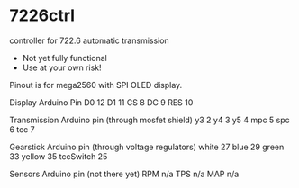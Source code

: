 # 7226ctrl
controller for 722.6 automatic transmission

- Not yet fully functional
- Use at your own risk!

Pinout is for mega2560 with SPI OLED display.

Display	Arduino Pin
D0	12
D1	11
CS	8
DC	9
RES	10

Transmission  Arduino pin (through mosfet shield)
y3	2
y4	3
y5	4
mpc	5
spc	6
tcc	7

Gearstick	Arduino pin (through voltage regulators)
white	27
blue	29
green	33
yellow  35
tccSwitch	25


Sensors	Arduino pin (not there yet)
RPM	n/a
TPS	n/a
MAP	n/a

